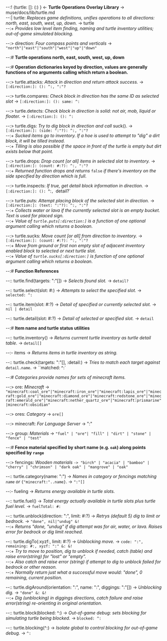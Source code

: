 --:! {turtle: []: (:) } <- **Turtle Operations Overlay Library** -> muse/docs/lib/turtle.md      
--:| turtle: _Replaces game definitions, unifies operations to all directions: north, east, south, west, up, down._ -> turtle    
--:+ _Provides low level item finding, naming and turtle inventory utilities; out-of-game simulated blocking._    

--:> direction: _Four compass points and verticals_ -> `"north"|"east"|"south"|"west"|"up"|"down"`  

--:# **Turtle operations north, east, south, west, up, down**  

--:# **Operation dictionaries keyed by direction, values are generally functions of no arguments calling which return a boolean.**  

--:> turtle.attacks: _Attack in direction and return attack success._ -> `[:direction:]: (): ^:, ":"?`  

--:> turtle.compares: _Check block in direction has the same ID as selected slot_ -> `[:direction:]: (): same: ^:`  

--:> turtle.detects: _Check block in direction is solid: not air, mob, liquid or floater._ -> `[:direction:]: (): ^:`  

--:> turtle.digs: _Try to dig block in direction and call_ suck(). -> `[:direction:]: (side: ":"?): ^:, ":"?`    
--:+ _Sucked items go to inventory. If a hoe is used to attempt to "dig" a dirt block, it will be tilled instead._    
--:+ _Tilling is also possible if the space in front of the turtle is empty but dirt exists below that point._  

--:> turtle.drops: _Drop count [or all] items in selected slot to inventory._ -> `[:direction:]: (count: #:?): ^:, ":"?`    
--:+ _Returned function drops and returns_ `false` _if there's inventory on the side specified by direction which is full._  

--:> turtle.inspects: _If true, get detail block information in direction._ -> `[:direction:]: (): `^:`, `detail?`  

--:> turtle.puts:  _Attempt placing block of the selected slot in direction._ -> `[:direction:]: (text: ":"?): ^:, ":"?`    
--:+ _Collects water or lava if the currently selected slot is an empty bucket. Text is used for placed sign._     
--:+ _Value of `turtle.puts[:direction:]` is a function of one optional argument calling which returns a boolean._  

--:> turtle.sucks: _Move count [or all] from direction to inventory._ -> `[:direction:]: (count: #:?): ^:, ":"?`    
--:+ _Move from ground or first non empty slot of adjacent inventory enabled block to selected or next turtle slot._    
--:+ _Value of `turtle.sucks[:direction:]` is function of one optional argument calling which returns a boolean._  

--:# **Function References**  

--:: turtle.find(targets: ":"[]) -> _Selects found slot._ -> `detail?`  

--:: turtle.select(slot: #:) -> _Attempts to select the specified slot._ -> `selected: ^:`  

--:: turtle.item(slot: #:?) ->  _Detail of specified or currently selected slot._ -> `nil | detail`  

--:: turtle.detail(slot: #:?) -> _Detail of selected or specified slot._ -> `detail`   

--:# **Item name and turtle status utilities**  

--:: turtle.inventory() -> _Returns currrent turtle inventory as turtle detail table_. -> `detail[]`  

--:- items -> _Returns items in turtle inventory as string._  

--:: turtle.check(targets: ":"[], :detail:) -> _Tries to match each target against_ `detail.name`. -> ``matched: ^:`  

--:# _Categories provide names for sets of minecraft items._  

--:> ore: _Minecraft_ -> `"minecraft:coal_ore"|"minecraft:iron_ore"|"minecraft:lapis_ore"|"minecraft:gold_ore"|"minecraft:diamond_ore"|"minecraft:redstone_ore"|"minecraft:emerald_ore"|"minecraft:nether_quartz_ore"|"minecraft:prismarine"|minecraft:obsidian"`  

--:> ores: _Category_ -> `ore[]`  

--:> minecraft: _For Language Server_ -> ":"  

--:> group: _Materials_ -> `"fuel" | "ore"| "fill" | "dirt" | "stone" | "fence" | "test"`  

--:# **Fence material specified by short name (e.g. `oak`) along points specified by `range`**  

--:> fencings: _Wooden materials_ `-> "birch" | "acacia" | "bamboo" | "cherry" | "chrimson" | "dark oak" | "mangrove" | "oak"`  

--:: turtle.category(name: ":") -> _Names in category or fencings matching `name` or_ `{"minecraft:"..name}`. -> `":"[]`   

--:- fueling -> _Returns energy available in turtle slots._  

--:: turtle.fuel() -> _Total energy actually available in turtle slots plus turtle fuel level._ -> `fuelTotal: #:`  

--:: turtle.unblock(direction: ":", limit: #:?) -> _Retrys (default 5) dig to limit or bedrock._ -> `"done", nil|"undug" &!`     
--:+ _Returns "done, "undug" if dig attempt was for air, water, or lava. Raises error for bedrock or dig limit reached._  

--:: turtle.digTo(:xyzf:, limit: #:?) -> _Unblocking move._ -> `code: ":", remaining: #:, xyzf: ":" &: &!`     
--:+ _Try to move to position, dig to unblock if needed, catch (table) and raise error(string) for "lost" or "empty"._    
--:+ _Also catch and raise error (string) if attempt to dig to unblock failed for bedrock or other reason._    
--:+ _Normally return just what a successful move would: "done", 0 remaining, current position._  

--:: turtle.digAround(orientation: ":", name: ":", diggings: ":"[]) -> _Unblocking dig._ -> `"done" &: &!`    
--:+ _Dig (unblocking) in diggings directions, catch failure and raise error(string) re-orienting in original orientation._  

--:: turtle.block(blocked: ^:) -> _Out-of-game debug: sets blocking for simulating turtle being blocked._ ->  `blocked: ^:`  

--:: turtle.blocking(^:) -> _Isolate global to control blocking for out-of-game debug._ -> `^:`  